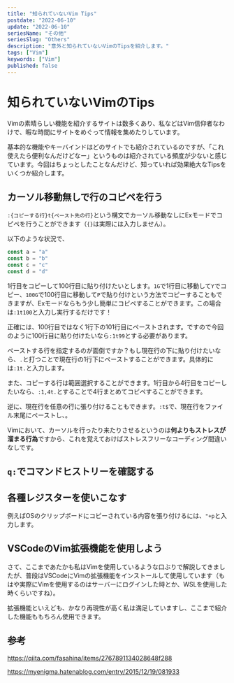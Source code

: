 ```yaml
---
title: "知られていないVim Tips"
postdate: "2022-06-10"
update: "2022-06-10"
seriesName: "その他"
seriesSlug: "Others"
description: "意外と知られていないVimのTipsを紹介します。"
tags: ["Vim"]
keywords: ["Vim"]
published: false
---
```


# 知られていないVimのTips

Vimの素晴らしい機能を紹介するサイトは数多くあり、私などはVim信仰者なわけで、暇な時間にサイトをめぐって情報を集めたりしています。

基本的な機能やキーバインドはどのサイトでも紹介されているのですが、「これ使えたら便利なんだけどなー」というものは紹介されている頻度が少ないと感じています。今回はちょっとしたことなんだけど、知っていれば効果絶大なTipsをいくつか紹介します。

## カーソル移動無しで行のコピペを行う

`:{コピーする行}t{ペースト先の行}`という構文でカーソル移動なしにExモードでコピペを行うことができます（`{}`は実際には入力しません）。

以下のような状況で、

```ts
const a = "a"
const b = "b"
const c = "c"
const d = "d"
```

1行目をコピーして100行目に貼り付けたいとします。`1G`で1行目に移動して`Y`でコピー、`100G`で100行目に移動して`P`で貼り付けという方法でコピーすることもできますが、Exモードならもう少し簡単にコピペすることができます。この場合は`:1t100`と入力し実行するだけです！

正確には、100行目ではなく1行下の101行目にペーストされます。ですので今回のように100行目に貼り付けたいなら`:1t99`とする必要があります。

ペーストする行を指定するのが面倒ですか？もし現在行の下に貼り付けたいなら、`.`と打つことで現在行の1行下にペーストすることができます。具体的には`:1t.`と入力します。

また、コピーする行は範囲選択することができます。1行目から4行目をコピーしたいなら、`:1,4t.`とすることで4行まとめてコピペすることができます。

逆に、現在行を任意の行に張り付けることもできます。`:t$`で、現在行をファイル末尾にペーストし、。

Vimにおいて、カーソルを行ったり来たりさせるというのは**何よりもストレスが溜まる行為**ですから、これを覚えておけばストレスフリーなコーディング間違いなしです。

## `q:`でコマンドヒストリーを確認する

## 各種レジスターを使いこなす

例えばOSのクリップボードにコピーされている内容を張り付けるには、`"+p`と入力します。

## VSCodeのVim拡張機能を使用しよう

さて、ここまであたかも私はVimを使用しているような口ぶりで解説してきましたが、普段はVSCodeにVimの拡張機能をインストールして使用しています（もはや実際にVimを使用するのはサーバーにログインした時とか、WSLを使用した時くらいですね）。

拡張機能といえども、かなり再現性が高く私は満足していますし、ここまで紹介した機能ももちろん使用できます。

## 参考

https://qiita.com/fasahina/items/2767891134028648f288

https://myenigma.hatenablog.com/entry/2015/12/19/081933
